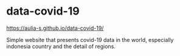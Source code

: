# data-covid-19
https://aulia-s.github.io/data-covid-19/

Simple website that presents covid-19 data in the world, especially indonesia country and the detail of regions.
